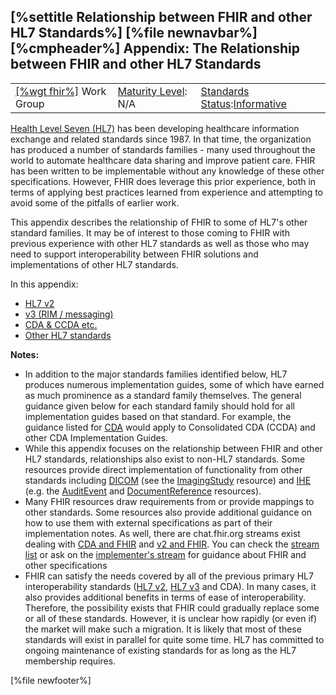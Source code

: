 \[%settitle Relationship between FHIR and other HL7 Standards%\]
\[%file newnavbar%\]
\[%cmpheader%\] <span id="root"></span>
Appendix: The Relationship between FHIR and other HL7 Standards
---------------------------------------------------------------

|                                                |                                               |                                                                                        |
|------------------------------------------------|-----------------------------------------------|----------------------------------------------------------------------------------------|
| [\[%wgt fhir%\]](%5B%wg%20fhir%%5D) Work Group | [Maturity Level](versions.html#maturity): N/A | [Standards Status](versions.html#std-process):[Informative](versions.html#std-process) |

[Health Level Seven (HL7)](http://www.hl7.org) has been developing healthcare information exchange and related standards since 1987. In that time, the organization has produced a number of standards families - many used throughout the world to automate healthcare data sharing and improve patient care. FHIR has been written to be implementable without any knowledge of these other specifications. However, FHIR does leverage this prior experience, both in terms of applying best practices learned from experience and attempting to avoid some of the pitfalls of earlier work.

This appendix describes the relationship of FHIR to some of HL7's other standard families. It may be of interest to those coming to FHIR with previous experience with other HL7 standards as well as those who may need to support interoperability between FHIR solutions and implementations of other HL7 standards.

In this appendix:

-   [HL7 v2](comparison-v2.html)
-   [v3 (RIM / messaging)](comparison-v3.html)
-   [CDA & CCDA etc.](comparison-cda.html)
-   [Other HL7 standards](comparison-other.html)

**Notes:**

-   In addition to the major standards families identified below, HL7 produces numerous implementation guides, some of which have earned as much prominence as a standard family themselves. The general guidance given below for each standard family should hold for all implementation guides based on that standard. For example, the guidance listed for [CDA](comparison-cda.html) would apply to Consolidated CDA (CCDA) and other CDA Implementation Guides.
-   While this appendix focuses on the relationship between FHIR and other HL7 standards, relationships also exist to non-HL7 standards. Some resources provide direct implementation of functionality from other standards including [DICOM](http://medical.nema.org) (see the [ImagingStudy](imagingstudy.html) resource) and [IHE](http://www.ihe.net/) (e.g. the [AuditEvent](auditevent.html) and [DocumentReference](documentreference.html) resources).
-   Many FHIR resources draw requirements from or provide mappings to other standards. Some resources also provide additional guidance on how to use them with external specifications as part of their implementation notes. As well, there are chat.fhir.org streams exist dealing with [CDA and FHIR](https://chat.fhir.org/#narrow/stream/21-cda-to.20fhir) and [v2 and FHIR](https://chat.fhir.org/#narrow/stream/32-v2-to.20FHIR). You can check the [stream list](https://chat.fhir.org/#streams/all) or ask on the [implementer's stream](https://chat.fhir.org/#narrow/stream/4-implementers) for guidance about FHIR and other specifications
-   FHIR can satisfy the needs covered by all of the previous primary HL7 interoperability standards ([HL7 v2](http://www.hl7.org/implement/standards/product_brief.cfm?product_id=185), [HL7 v3](https://www.hl7.org/implement/standards/product_brief.cfm?product_id=186) and CDA). In many cases, it also provides additional benefits in terms of ease of interoperability. Therefore, the possibility exists that FHIR could gradually replace some or all of these standards. However, it is unclear how rapidly (or even if) the market will make such a migration. It is likely that most of these standards will exist in parallel for quite some time. HL7 has committed to ongoing maintenance of existing standards for as long as the HL7 membership requires.

\[%file newfooter%\]
